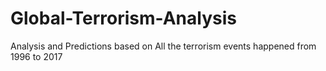 # Global-Terrorism-Analysis
Analysis and Predictions based on All the terrorism events happened from 1996 to 2017
